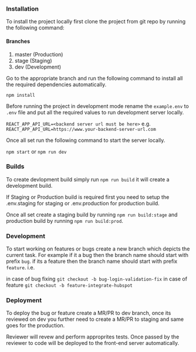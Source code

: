 
### Installation
To install the project locally first clone the project from git repo by running the following command:

#### Branches
1. master (Production)
2. stage (Staging)
3. dev (Development)

Go to the appropriate branch and run the following command to install all the required dependencies automatically.

`npm install`

Before running the project in development mode rename the `example.env` to `.env` file and put all the required values to run development server locally.

`REACT_APP_API_URL=<backend server url must be here>`
e.g.
`REACT_APP_API_URL=https://www.your-backend-server-url.com`

Once all set run the following command to start the server locally.

`npm start` or `npm run dev`

### Builds

To create devlopment build simply run `npm run build` it will create a development build.

If Staging or Production build is required first you need to setup the .env.staging for staging or .env.production for production build.

Once all set create a staging build by running `npm run build:stage` and production build by running `npm run build:prod`.

### Development
To start working on features or bugs create a new branch which depicts the current task. For example if it a bug then the branch name should start with prefix `bug`. if its a feature then the branch name should start with prefix `feature`.
i.e.

in case of bug fixing
`git checkout -b bug-login-validation-fix`
in case of feature
`git checkout -b feature-integrate-hubspot`

### Deployment

To deploy the bug or feature create a MR/PR to dev branch, once its reviewed on dev you further need to create a MR/PR to staging and same goes for the production.

Reviewer will revew and perform approprites tests. Once passed by the reviewer to code will be deployed to the front-end server automatically.